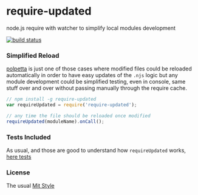 require-updated
===============

node.js require with watcher to simplify local modules development

[![build status](https://secure.travis-ci.org/WebReflection/require-updated.png)](http://travis-ci.org/WebReflection/require-updated)

### Simplified Reload
[polpetta](https://github.com/WebReflection/polpetta#-polpetta) is just one of those cases where modified files could be reloaded automatically in order to have easy updates of the `.njs` logic but any module development could be simplified testing, even in console, same stuff over and over without passing manually through the require cache.

```JavaScript
// npm install -g require-updated
var requireUpdated = require('require-updated');

// any time the file should be reloaded once modified
requireUpdated(moduleName).onCall();
```

### Tests Included
As usual, and those are good to understand how `requireUpdated` works, [here tests](test/require-updated.js)

### License
The usual [Mit Style](LICENSE.txt)